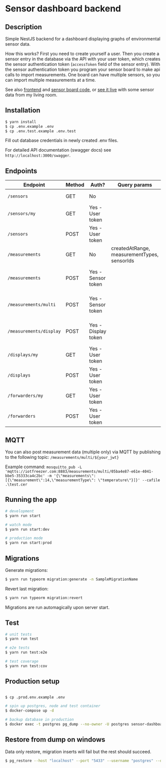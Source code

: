 # Sensor dashboard backend

## Description

Simple NestJS backend for a dashboard displaying graphs of environmental sensor data.

How this works? First you need to create yourself a user. Then you create a sensor entry in the database via the API with your user token, which creates the sensor authentication token (`accessToken` field of the sensor entry). With the sensor authentication token you program your sensor board to make api calls to import measurements. One board can have multiple sensors, so you can import multiple measurements at a time.

See also [frontend](https://github.com/xtrinch/sensor-dashboard-react-frontend) and [sensor board code](https://github.com/xtrinch/sensor-dashboard-ESP32-BME680-reader), or [see it live](http://iotfreezer.com) with some sensor data from my living room.

## Installation

```bash
$ yarn install
$ cp .env.example .env
$ cp .env.test.example .env.test
```
Fill out database credentials in newly created .env files.

For detailed API documentation (swagger docs) see `http://localhost:3000/swagger`.

## Endpoints

 Endpoint               | Method | Auth?               | Query params                                 | Description
 ---------------------- | ------ | ------------------- | -------------------------------------------- | ------------------------------------------------
 `/sensors`             | GET    | No                  |                                              | List all sensor boards
 `/sensors/my`          | GET    | Yes - User token    |                                              | List all sensors for user
 `/sensors`             | POST   | Yes - User token    |                                              | Create a sensor for user
 `/measurements`        | GET    | No                  | createdAtRange, measurementTypes, sensorIds  | List all measurements
 `/measurements`        | POST   | Yes - Sensor token  |                                              | Post one measurement for a sensor board
 `/measurements/multi`  | POST   | Yes - Sensor token  |                                              | Post multiple measurements for a sensor board
 `/measurements/display`| POST   | Yes - Display token |                                              | Get latest measurements configured for a display
 `/displays/my`         | GET    | Yes - User token    |                                              | List all displays for user
 `/displays`            | POST   | Yes - User token    |                                              | Create a display entry
 `/forwarders/my`       | GET    | Yes - User token    |                                              | List all forwarders for user
 `/forwarders`          | POST   | Yes - User token    |                                              | Create a forwarder entry

## MQTT

You can also post measurement data (multiple only) via MQTT by publishing to the following topic:
`/measurements/multi/${your_jwt}`	

Example command:
`mosquitto_pub -L  'mqtts://iotfreezer.com:8883/measurements/multi/05ba4e87-e61e-4041-bbe5-35333ca4c2bc' -m '{\"measurements\":[{\"measurement\":14,\"measurementType\": \"temperature\"}]}' --cafile .\test.cer`
## Running the app

```bash
# development
$ yarn run start

# watch mode
$ yarn run start:dev

# production mode
$ yarn run start:prod
```

## Migrations

Generate migrations:
```bash
$ yarn run typeorm migration:generate -n SampleMigrationName
```

Revert last migration:
```bash
$ yarn run typeorm migration:revert
```

Migrations are run automagically upon server start.

## Test

```bash
# unit tests
$ yarn run test

# e2e tests
$ yarn run test:e2e

# test coverage
$ yarn run test:cov
```

## Production setup
 
```bash

$ cp .prod.env.example .env

# spin up postgres, node and test container
$ docker-compose up -d

# backup database in production
$ docker exec -t postgres pg_dump --no-owner -U postgres sensor-dashboard > ../sensor-dashboard-database-backups/backup
```

## Restore from dump on windows

Data only restore, migration inserts will fail but the rest should succeed.

```bash
$ pg_restore --host "localhost" --port "5433" --username "postgres" --dbname "sensor-dashboard" --verbose --schema "public" "C:\Users\xtrinch\Downloads\backup-production-21-12-2020.dump"
```
